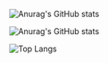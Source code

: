 ![Anurag's GitHub stats](https://github-readme-stats.vercel.app/api?username=jc-juarez&hide=contribs,prs,issues)

![Anurag's GitHub stats](https://github-readme-stats.vercel.app/api?username=jc-juarez&show_icons=true&theme=radical&hide=contribs,prs,issues)

![Top Langs](https://github-readme-stats.vercel.app/api/top-langs/?username=jc-juarez&exclude_repo=dynamocharlotte_ide,dynamocharlotte_compiler,embedded_quick6,embedded_systems_quick_exp_5,computer_interfaces_5,computer_interfaces_practice5,computer_interfaces_4,computer_interfaces_practice3,computer_interfaces&layout=compact)
